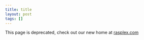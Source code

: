 ```yaml
---
title: title
layout: post
tags: []
---
```




This page is deprecated, check out our new home at [rasplex.com](https://rasplex.com)

